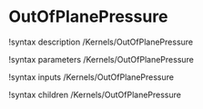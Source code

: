 <!-- MOOSE Documentation Stub: Remove this when content is added. -->

# OutOfPlanePressure

!syntax description /Kernels/OutOfPlanePressure

!syntax parameters /Kernels/OutOfPlanePressure

!syntax inputs /Kernels/OutOfPlanePressure

!syntax children /Kernels/OutOfPlanePressure
